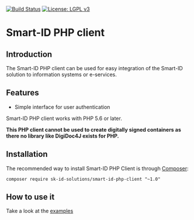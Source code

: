 [![Build Status](https://travis-ci.org/SK-EID/smart-id-php-client.svg?branch=master)](https://travis-ci.org/SK-EID/smart-id-php-client)
[![License: LGPL v3](https://img.shields.io/badge/License-LGPL%20v3-blue.svg)](http://www.gnu.org/licenses/lgpl-3.0)

# Smart-ID PHP client

## Introduction
The Smart-ID PHP client can be used for easy integration of the Smart-ID solution to information systems or e-services.

## Features
* Simple interface for user authentication

Smart-ID PHP client works with PHP 5.6 or later.

**This PHP client cannot be used to create digitally signed containers as there no library like DigiDoc4J exists for PHP.**

## Installation
The recommended way to install Smart-ID PHP Client is through [Composer]:

```
composer require sk-id-solutions/smart-id-php-client "~1.0"
```

## How to use it
Take a look at the [examples](https://github.com/SK-EID/smart-id-php-client/wiki/Examples-of-using-it)

[Composer]: http://getcomposer.org
